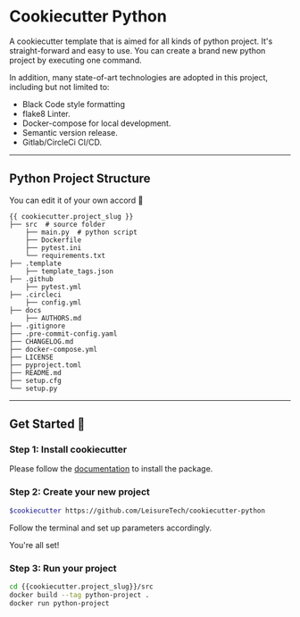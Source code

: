 # Cookiecutter Python

A cookiecutter template that is aimed for all kinds of python project. It's
straight-forward and easy to use. You can create a brand new python project 
by executing one command.

In addition, many state-of-art technologies are adopted in this project, including
but not limited to:
- Black Code style formatting
- flake8 Linter.
- Docker-compose for local development.
- Semantic version release.
- Gitlab/CircleCi CI/CD.

----
## Python Project Structure
You can edit it of your own accord :sparkling_heart:

    {{ cookiecutter.project_slug }}
    ├── src  # source folder
        ├── main.py  # python script
        ├── Dockerfile
        ├── pytest.ini
        └── requirements.txt
    ├── .template
        ├── template_tags.json
    ├── .github
        ├── pytest.yml
    ├── .circleci
        ├── config.yml
    ├── docs
        ├── AUTHORS.md  
    ├── .gitignore
    ├── .pre-commit-config.yaml
    ├── CHANGELOG.md
    ├── docker-compose.yml
    ├── LICENSE
    ├── pyproject.toml
    ├── README.md
    ├── setup.cfg
    └── setup.py

----
## Get Started :rocket:

### Step 1: Install cookiecutter
Please follow the [documentation](https://cookiecutter.readthedocs.io/en/1.7.2/installation.html) to install the package.

### Step 2: Create your new project
```bash
$cookiecutter https://github.com/LeisureTech/cookiecutter-python
```
Follow the terminal and set up parameters accordingly.

You're all set!

### Step 3: Run your project
```bash
cd {{cookiecutter.project_slug}}/src
docker build --tag python-project .
docker run python-project
```
